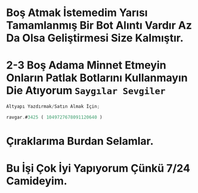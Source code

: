 # Boş Atmak İstemedim Yarısı Tamamlanmış Bir Bot Alıntı Vardır Az Da Olsa Geliştirmesi Size Kalmıştır.

# 2-3 Boş Adama Minnet Etmeyin Onların Patlak Botlarını Kullanmayın Die Atıyorum `Saygılar Sevgiler`
```js
Altyapı Yazdırmak/Satın Almak İçin;

ravgar.#3425 ( 1049727678091120640 )
```
# Çıraklarıma Burdan Selamlar.
# Bu İşi Çok İyi Yapıyorum Çünkü 7/24 Camideyim.



